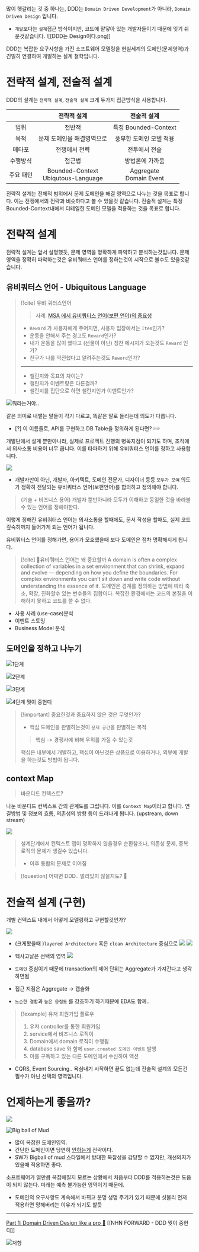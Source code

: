 많이 헷갈리는 것 중 하나는, DDD는 `Domain Driven Development`가 아니라, `Domain Driven Design` 입니다.
- `개발`보다는 `설계`접근 방식이지만, 코드에 맡닿아 있는 개발자들이기 때문에 잊기 쉬운것같습니다.
![[DDD는 Design이다.png]]

DDD는 복잡한 요구사항을 가진 소프트웨어 모델링을 현실세계의 도메인(문제영역)과 긴밀히 연결하여 개발하는 설계 철학입니다.

# 전략적 설계, 전술적 설계

DDD의 설계는 `전략적 설계`, `전술적 설계` 크게 두가지 접근방식을 사용합니다.

|       |                전략적 설계                 |          전술적 설계           |
| :---: | :-----------------------------------: | :-----------------------: |
|  범위   |                  전반적                  |    특정 Bounded-Context     |
|  목적   |            문제 도메인을 해결영역으로             |       풍부한 도메인 모델 적용       |
|  메타포  |                전쟁에서 전략                |          전투에서 전술          |
| 수행방식  |                  접근법                  |         방법론에 가까움          |
| 주요 패턴 | Bounded-Context<br>Ubiqutous-Language | Aggregate<br>Domain Event |

전략적 설계는 전체적 범위에서 문제 도메인을 해결 영역으로 나누는 것을 목표로 합니다. 이는 전쟁에서의 전략과 비슷하다고 볼 수 있을것 같습니다.
전술적 설계는 특정 Bounded-Context내에서 디테일한 도메인 모델을 적용하는 것을 목표로 합니다.

# 전략적 설계

전략적 설계는 앞서 설명했듯, 문제 영역을 명확하게 파악하고 분석하는것입니다.
문제 영역을 정확히 파악하는것은 유비쿼터스 언어를 정하는것이 시작으로 볼수도 있을것같습니다.

## 유비쿼터스 언어 - Ubiquitous Language

> [!cite] 유비 쿼터스언어
> >사례: [MSA 에서 유비쿼터스 언어(보편 언어)의 중요성](https://medium.com/dtevangelist/msa-%EC%97%90%EC%84%9C-%EC%9C%A0%EB%B9%84%EC%BF%BC%ED%84%B0%EC%8A%A4-%EC%96%B8%EC%96%B4-%EB%B3%B4%ED%8E%B8-%EC%96%B8%EC%96%B4-%EC%9D%98-%EC%A4%91%EC%9A%94%EC%84%B1-ca22b96aaeea)
>- `Reward` 가 사용자에게 주어지면, 사용자 입장에서는 `Item`인가?
>- 운동을 안해서 주는 경고도 `Reward`인가?
>- 내가 운동을 많이 했다고 (선물이 아닌) 칭찬 메시지가 오는것도 `Reward` 인가?
>- 친구가 나를 역전했다고 알려주는것도 `Reword`인가?
>---
>- 챌린지와 목표의 차이는?
>- 챌린지가 이벤트랑은 다른걸까?
>-  챌린지를 집단으로 하면 챌린지인가 이벤트인가?


![뭐라는거야..](https://blog.tekaris.com/wp-content/uploads/2019/03/image-507x321.png)


같은 의미로 내뱉는 말들이 각기 다르고, 똑같은 말로 들리는데 의도가 다릅니다.
- [?] 이 이름들로, API를 구현하고 DB Table을 정의하게 된다면? 💦💦

개발단에서 설계 뿐만아니라, 실제로 프로젝트 진행의 병목지점이 되기도 하며, 조직에서 의사소통 비용이 너무 큽니다.
이를 타파하기 위해 유비쿼터스 언어를 정하고 사용합니다.

![](https://media.licdn.com/dms/image/D4E12AQGv1aMl1PCI6A/article-inline_image-shrink_1000_1488/0/1664730831720?e=2147483647&v=beta&t=Y4x6gCUlR3vQGw9iRLuISzrXP36lL2gSUPdvVS0TS6M)

- 개발자만이 아닌, 개발자, 아키텍트, 도메인 전문가, 디자이너 등등 `모두가 모여` 의도가 정확히 전달되는 유비쿼터스 언어(보편언어)를 합의하고 정의해야 합니다.

> (기술 + 비즈니스 용어)
> 개발자 뿐만아니라 모두가 이해하고 동일한 것을 바라볼 수 있는 언어를 정해야한다.

이렇게 정해진 유비쿼터스 언어는 의사소통을 할때에도, 문서 작성을 할때도, 실제 코드 깊숙히까지 들어가게 되는 언어가 됩니다.

유비쿼터스 언어를 정해가면, 용어가 모호했을때 보다 도메인은 점차 명확해지게 됩니다.

> [!cite] 유비쿼터스 언어는 왜 중요할까
> A domain is often a complex collection of variables in a set environment that can shrink, expand and evolve — depending on how you define the boundaries. For complex environments you can’t sit down and write code without understanding the essence of it.
> 도메인은 경계를 정의하는 방법에 따라 축소, 확장, 진화할수 있는 변수들의 집합이다. 복잡한 환경에서는 코드의 본질을 이해하지 못하고 코드를 쓸 수 없다.


- 사용 사례 (use-case)분석
- 이벤트 스토밍
- Business Model 분석

## 도메인을 정하고 나누기


![1단계](https://miro.medium.com/v2/resize:fit:1400/format:webp/1*zXa4hw1MA20GCNIBMt7GoQ.jpeg)

![2단계](https://miro.medium.com/v2/resize:fit:1400/format:webp/1*2vLXUDIhwuB6SLIp5WZlNw.jpeg)

![3단계](https://miro.medium.com/v2/resize:fit:1400/format:webp/1*mhot7hJTOCY61cPw9mvpKA.jpeg)

![4단계 뭣이 중헌디](https://miro.medium.com/v2/resize:fit:1400/format:webp/1*DqrdQqyJFdk_fbgG4v7t4A.jpeg)

>[!important] 중요한것과 중요하지 않은 것은 무엇인가?
>- 핵심 도메인을 판별하는것이 `문제 공간`을 판별하는 목적
>> 핵심 -> 경쟁사에 비해 우위를 가질 수 있는것
>
>핵심은 내부에서 개발하고, 핵심이 아닌것은 상품으로 이용하거나, 외부에 개발을 하는것도 방법이 됩니다.

## context Map

> 바운디드 컨텍스트?

나눈 바운디드 컨텍스트 간의 관계도를 그립니다. 이를 `Context Map`이라고 합니다.
연결방법 및 정보의 흐름, 의존성의 방향 등이 드러나게 됩니다. (upstream, down stream)

![](https://media.licdn.com/dms/image/C5612AQHDh-huOOIH1w/article-inline_image-shrink_1500_2232/0/1621616800769?e=1717027200&v=beta&t=Qoz6IgrRP0MM9zAGmXxsRxS5jBv7CjTuKgg-C-qMSFQ)

> 설계단계에서 컨텍스트 맵이 명확하지 않을경우 순환참조나, 의존성 문제, 중복 로직의 문제가 생길수 있습니다.
> - 이후 통합의 문제로 이어짐


> [!question] 어쩌면 DDD.. 멀리있지 않을지도? 🤔

# 전술적 설계 (구현)

개별 컨텍스트 내에서 어떻게 모델링하고 구현할것인가?

![](https://blog.kakaocdn.net/dn/bNy7w0/btqFONGJZx4/Q2LLJxC4HJpO9GH8wrwoHK/img.png)

- (크게봤을때 )`layered Architecture` 혹은 `clean Architecture` 중심으로
![](https://velog.velcdn.com/images/pjh1011409/post/7251ffdf-498f-4ec5-b200-c1c834be6c64/image.png)
![](https://miro.medium.com/v2/resize:fit:1400/0*v2EisG6QUMmr7e4G)


- 헥사고날은 선택의 영역
![](https://img1.daumcdn.net/thumb/R1280x0/?scode=mtistory2&fname=https%3A%2F%2Fblog.kakaocdn.net%2Fdn%2FbSBinD%2FbtrlZuAWOpH%2FmnhzGhWJR7ijQmFXK7au8K%2Fimg.png)

- `도메인` 중심이기 때문에 transaction의 제어 단위는 Aggregate가 가져간다고 생각하면됨
- 접근 지점은 Aggregate -> 캡슐화
- `느슨한 결합`과 `높은 응집도` 를 강조하기 하기때문에 EDA도 함께.. 

>[!example] 유저 회원가입 플로우
>1. 유저 controller를 통한 회원가입
>2. service에서 비즈니스 로직이
>3. Domain에서 domain 로직이 수행됨
>4. database save 와 함께 `user.created 도메인 이벤트` 발행
>5. 이를 구독하고 있는 다른 도메인에서 수신하여 액션


- CQRS, Event Sourcing.. 욕심내기 시작하면 끝도 없는데 전술적 설계의 모든건 필수가 아닌 선택의 영역입니다.
# 언제하는게 좋을까?

![](https://miro.medium.com/v2/resize:fit:1400/format:webp/1*7hfGxerrsQbpL7Oa15JfbQ.jpeg)

 ![Big ball of Mud](https://miro.medium.com/v2/resize:fit:1200/0*EWjybLwJbxllHPFo)

 - 많이 복잡한 도메인영역.
 - 간단한 도메인이면 당연히 <u>안하는게</u> 전략이다.
 -  SW가 Bigball of mud 스타일에서 방대한 복잡성을 감당할 수 없지만, 개선의지가 있을때 적용하면 좋다.

소프트웨어가 얼만큼 복잡해질지 모르는 상황에서 처음부터 DDD를 적용하는것은 도움이 되지 않는다. 미래는 예측 불가능한 영역이기 때문에.
- 도메인의 요구사항도 계속해서 바뀌고 분명 생명 주기가 있기 때문에 섯불리 먼저 적용하면 망해버리는 이유가 되기도 할듯



---
[Part 1: Domain Driven Design like a pro 🏅](https://medium.com/raa-labs/part-1-domain-driven-design-like-a-pro-f9e78d081f10) 
[[NHN FORWARD - DDD 뭣이 중헌디]]

![저항](https://blogfiles.pstatic.net/MjAxNzAxMTNfMzgg/MDAxNDg0MjcxOTkxMzA2.ZubUyf_akDLp7mj5oUdieaqbRlRTFsdLBCDoDeUwcJIg.A8qc372UsWyayUgbvH1rZ1K87rm3VNznZaw5sJVDU6wg.JPEG.smlnd/1484271897614.jpg)